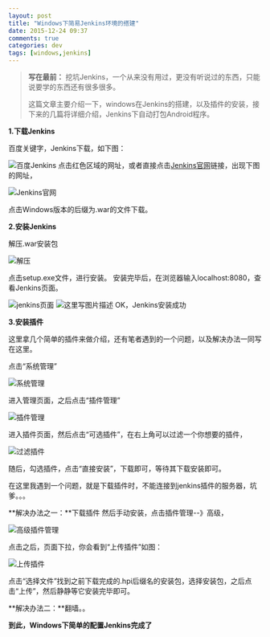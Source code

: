```yaml
---
layout: post
title: "Windows下简易Jenkins环境的搭建"
date: 2015-12-24 09:37
comments: true
categories: dev
tags: [windows,jenkins]
---
```


> **写在最前：**
> 挖坑Jenkins，一个从来没有用过，更没有听说过的东西，只能说要学的东西还有很多很多。
> 
> 这篇文章主要介绍一下，windows在Jenkins的搭建，以及插件的安装，接下来的几篇将详细介绍，Jenkins下自动打包Android程序。


**1.下载Jenkins**

百度关键字，Jenkins下载，如下图：

![百度Jenkins](http://upload-images.jianshu.io/upload_images/1346485-68967d8bc03516c3?imageMogr2/auto-orient/strip%7CimageView2/2/w/1240)
点击红色区域的网址，或者直接点击[Jenkins官网](http://jenkins-ci.org/)链接，出现下图的网址，

![Jenkins官网](http://upload-images.jianshu.io/upload_images/1346485-7e8cb73394424495?imageMogr2/auto-orient/strip%7CimageView2/2/w/1240)

点击Windows版本的后缀为.war的文件下载。

**2.安装Jenkins**

解压.war安装包

![解压](http://upload-images.jianshu.io/upload_images/1346485-762b05a48eda9875?imageMogr2/auto-orient/strip%7CimageView2/2/w/1240)

点击setup.exe文件，进行安装。
安装完毕后，在浏览器输入localhost:8080，查看Jenkins页面。

![jenkins页面](http://upload-images.jianshu.io/upload_images/1346485-cfa8bef9855c1203?imageMogr2/auto-orient/strip%7CimageView2/2/w/1240)
![这里写图片描述](http://upload-images.jianshu.io/upload_images/1346485-e465fb00b1f2495a?imageMogr2/auto-orient/strip%7CimageView2/2/w/1240)
OK，Jenkins安装成功

**3.安装插件**

这里拿几个简单的插件来做介绍，还有笔者遇到的一个问题，以及解决办法一同写在这里。

点击“系统管理”

![系统管理](http://upload-images.jianshu.io/upload_images/1346485-d9ceee312803e1ab?imageMogr2/auto-orient/strip%7CimageView2/2/w/1240)

进入管理页面，之后点击“插件管理”

![插件管理](http://upload-images.jianshu.io/upload_images/1346485-130696304f43a69a?imageMogr2/auto-orient/strip%7CimageView2/2/w/1240)

进入插件页面，然后点击“可选插件”，在右上角可以过滤一个你想要的插件，

![过滤插件](http://upload-images.jianshu.io/upload_images/1346485-808dbb36eb44c471?imageMogr2/auto-orient/strip%7CimageView2/2/w/1240)

随后，勾选插件，点击“直接安装”，下载即可，等待其下载安装即可。

在这里我遇到一个问题，就是下载插件时，不能连接到jenkins插件的服务器，坑爹。。。

**解决办法之一：**下载插件 然后手动安装，点击插件管理--》高级，

![高级插件管理](http://upload-images.jianshu.io/upload_images/1346485-de9e21d7b40af6d8?imageMogr2/auto-orient/strip%7CimageView2/2/w/1240)

点击之后，页面下拉，你会看到“上传插件”如图：

![上传插件](http://upload-images.jianshu.io/upload_images/1346485-92dcbd4bb279b0d5?imageMogr2/auto-orient/strip%7CimageView2/2/w/1240)

点击“选择文件”找到之前下载完成的.hpi后缀名的安装包，选择安装包，之后点击“上传”，然后静静等它安装完毕即可。

**解决办法二：**翻墙。。

**到此，Windows下简单的配置Jenkins完成了**
